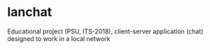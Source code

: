 # lanchat
Educational project (PSU, ITS-2018), client-server application (chat) designed to work in a local network

